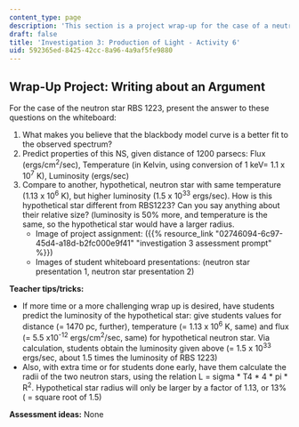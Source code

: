 ```yaml
---
content_type: page
description: 'This section is a project wrap-up for the case of a neutron star. '
draft: false
title: 'Investigation 3: Production of Light - Activity 6'
uid: 592365ed-8425-42cc-8a96-4a9af5fe9880
---
```

## **Wrap-Up Project: Writing about an Argument**

For the case of the neutron star RBS 1223, present the answer to these questions on the whiteboard:

1. What makes you believe that the blackbody model curve is a better fit to the observed spectrum?
2. Predict properties of this NS, given distance of 1200 parsecs: Flux (ergs/cm<sup>2</sup>/sec), Temperature (in Kelvin, using conversion of 1 keV= 1.1 x 10<sup>7</sup> K), Luminosity (ergs/sec)
3. Compare to another, hypothetical, neutron star with same temperature (1.13 x 10<sup>6</sup> K), but higher luminosity (1.5 x 10<sup>33</sup> ergs/sec). How is this hypothetical star different from RBS1223? Can you say anything about their relative size? (luminosity is 50% more, and temperature is the same, so the hypothetical star would have a larger radius. 
    - Image of project assignment: ({{% resource_link "02746094-6c97-45d4-a18d-b2fc000e9f41" "investigation 3 assessment prompt" %}})
    - Images of student whiteboard presentations: (neutron star presentation 1, neutron star presentation 2)

**Teacher tips/tricks:**

- If more time or a more challenging wrap up is desired, have students predict the luminosity of the hypothetical star: give students values for distance (= 1470 pc, further), temperature (= 1.13 x 10<sup>6</sup> K, same) and flux (= 5.5 x10<sup>\-12</sup> ergs/cm<sup>2</sup>/sec, same) for hypothetical neutron star. Via calculation, students obtain the luminosity given above (= 1.5 x 10<sup>33</sup> ergs/sec, about 1.5 times the luminosity of RBS 1223)
- Also, with extra time or for students done early, have them calculate the radii of the two neutron stars, using the relation L = sigma \* T4 \* 4 \* pi \* R<sup>2</sup>. Hypothetical star radius will only be larger by a factor of 1.13, or 13% ( = square root of 1.5)

**Assessment ideas:** None